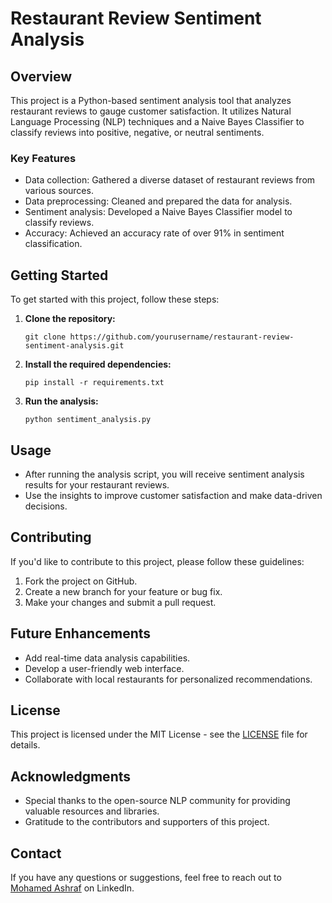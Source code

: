 # Restaurant Review Sentiment Analysis

## Overview

This project is a Python-based sentiment analysis tool that analyzes restaurant reviews to gauge customer satisfaction. It utilizes Natural Language Processing (NLP) techniques and a Naive Bayes Classifier to classify reviews into positive, negative, or neutral sentiments.

### Key Features

- Data collection: Gathered a diverse dataset of restaurant reviews from various sources.
- Data preprocessing: Cleaned and prepared the data for analysis.
- Sentiment analysis: Developed a Naive Bayes Classifier model to classify reviews.
- Accuracy: Achieved an accuracy rate of over 91% in sentiment classification.

## Getting Started

To get started with this project, follow these steps:

1. **Clone the repository:**

    ```
    git clone https://github.com/yourusername/restaurant-review-sentiment-analysis.git
    ```

2. **Install the required dependencies:**

    ```
    pip install -r requirements.txt
    ```

3. **Run the analysis:**

    ```
    python sentiment_analysis.py
    ```

## Usage

- After running the analysis script, you will receive sentiment analysis results for your restaurant reviews.
- Use the insights to improve customer satisfaction and make data-driven decisions.

## Contributing

If you'd like to contribute to this project, please follow these guidelines:

1. Fork the project on GitHub.
2. Create a new branch for your feature or bug fix.
3. Make your changes and submit a pull request.

## Future Enhancements

- Add real-time data analysis capabilities.
- Develop a user-friendly web interface.
- Collaborate with local restaurants for personalized recommendations.

## License

This project is licensed under the MIT License - see the [LICENSE](LICENSE) file for details.

## Acknowledgments

- Special thanks to the open-source NLP community for providing valuable resources and libraries.
- Gratitude to the contributors and supporters of this project.

## Contact

If you have any questions or suggestions, feel free to reach out to [Mohamed Ashraf]([https://www.linkedin.com/in/yourname/](https://www.linkedin.com/in/mohamed-ashraf-696873213/)https://www.linkedin.com/in/mohamed-ashraf-696873213/) on LinkedIn.

